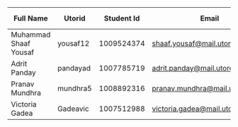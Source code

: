 | Full Name  | Utorid | Student Id | Email | Best Way To Connect | Slack User Name |
| ------------- | ------------- | ------------- | ------------- | ------------- | ------------- |
| Muhammad Shaaf Yousaf  | yousaf12  | 1009524374 | shaaf.yousaf@mail.utoronto.ca | Email | shaaf.yousaf |
| Adrit Panday | pandayad | 1007785719 | adrit.panday@mail.utoronto.ca | Text/call on 4373327737 | |
| Pranav Mundhra | mundhra5 | 1008892316 | pranav.mundhra@mail.utoronto.ca | text/call on ‪+1 (437) 518-2664 | pranav.mundhra |
| Victoria Gadea | Gadeavic | 1007512988 | victoria.gadea@mail.utoronto.ca | Text/call on 6476083266 | |

